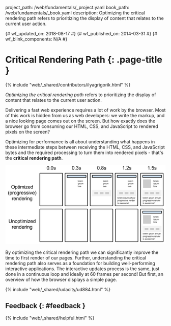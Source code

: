 project_path: /web/fundamentals/_project.yaml
book_path: /web/fundamentals/_book.yaml
description: Optimizing the critical rendering path refers to prioritizing the display of content that relates to the current user action.

{# wf_updated_on: 2018-08-17 #}
{# wf_published_on: 2014-03-31 #}
{# wf_blink_components: N/A #}

# Critical Rendering Path {: .page-title }

{% include "web/_shared/contributors/ilyagrigorik.html" %}


_Optimizing the critical rendering path_ refers to prioritizing the display of
content that relates to the current user action.

Delivering a fast web experience requires a lot of work by the browser. Most of
this work is hidden from us as web developers: we write the markup, and a nice
looking page comes out on the screen. But how exactly does the browser go from
consuming our HTML, CSS, and JavaScript to rendered pixels on the screen?

Optimizing for performance is all about understanding what happens in these
intermediate steps between receiving the HTML, CSS, and JavaScript bytes and
the required processing to turn them into rendered pixels - that's
the **critical rendering path**.

<img src="images/progressive-rendering.png"  alt="progressive page rendering">

By optimizing the critical rendering path we can significantly improve the
time to first render of our pages. Further, understanding the critical
rendering path also serves as a foundation for building well-performing
interactive applications. The interactive updates process is the same, just done in a continuous loop and ideally at 60 frames per second! But first, an overview of how the browser displays a simple page.

{% include "web/_shared/udacity/ud884.html" %}

## Feedback {: #feedback }

{% include "web/_shared/helpful.html" %}

